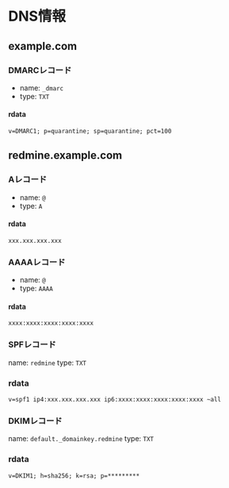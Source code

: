 DNS情報
===========================

example.com
---------------------------

### DMARCレコード

* name: `_dmarc`
* type: `TXT`

#### rdata

```
v=DMARC1; p=quarantine; sp=quarantine; pct=100
```

redmine.example.com
---------------------------

### Aレコード

* name: `@`
* type: `A`

#### rdata

```
xxx.xxx.xxx.xxx
```

### AAAAレコード

* name: `@`
* type: `AAAA`

#### rdata

```
xxxx:xxxx:xxxx:xxxx:xxxx
```

### SPFレコード

name: `redmine`
type: `TXT`

### rdata

```
v=spf1 ip4:xxx.xxx.xxx.xxx ip6:xxxx:xxxx:xxxx:xxxx:xxxx ~all
```

### DKIMレコード

name: `default._domainkey.redmine`
type: `TXT`

### rdata

```
v=DKIM1; h=sha256; k=rsa; p=*********
```

